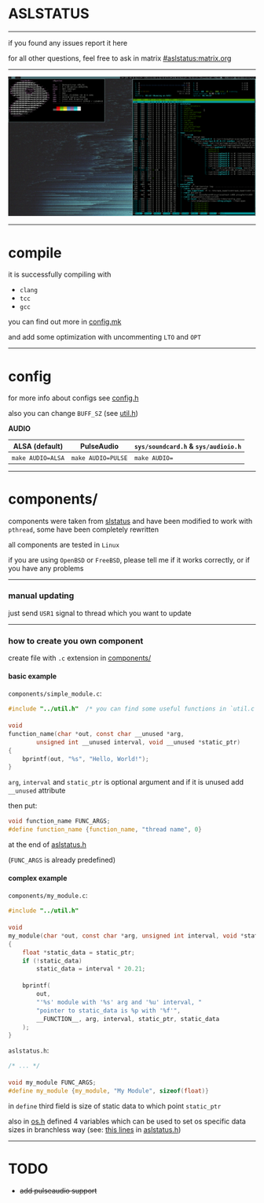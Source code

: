 # ASLSTATUS

---
if you found any issues report it here

for all other questions, feel free to ask in matrix
[#aslstatus:matrix.org](https://matrix.to/#/#aslstatus:matrix.org)

---
![demo](imgs/demo.gif)

---
# compile

it is successfully compiling with
* `clang`
* `tcc`
* `gcc`

you can find out more in [config.mk](config.mk)

and add some optimization with uncommenting `LTO` and `OPT`


---
# config

for more info about configs see [config.h](config.h)

also you can change `BUFF_SZ` (see [util.h](util.h))

**AUDIO**

| ALSA (default)    | PulseAudio         | `sys/soundcard.h` & `sys/audioio.h` |
| ----------------- | ------------------ | ----------------------------------- |
| `make AUDIO=ALSA` | `make AUDIO=PULSE` | `make AUDIO=`                       |

---
# components/

components were taken from [slstatus](https://tools.suckless.org/slstatus)
and have been modified to work with `pthread`,
some have been completely rewritten

all components are tested in `Linux`

if you are using `OpenBSD` or `FreeBSD`, please tell me if it works correctly,
or if you have any problems


---
### manual updating

just send `USR1` signal to thread which you want to update


---
### how to create you own component

create file with `.c` extension in [components/](components/)

#### basic example

`components/simple_module.c`:
```c
#include "../util.h"  /* you can find some useful functions in `util.c` */

void
function_name(char *out, const char __unused *arg,
		unsigned int __unused interval, void __unused *static_ptr)
{
	bprintf(out, "%s", "Hello, World!");
}
```

`arg`, `interval` and `static_ptr` is optional argument
and if it is unused add `__unused` attribute


then put:
```c
void function_name FUNC_ARGS;
#define function_name {function_name, "thread name", 0}
```

at the end of [aslstatus.h](aslstatus.h)

(`FUNC_ARGS` is already predefined)

#### complex example

`components/my_module.c`:
```c
#include "../util.h"

void
my_module(char *out, const char *arg, unsigned int interval, void *static_ptr)
{
	float *static_data = static_ptr;
	if (!static_data)
		static_data = interval * 20.21;
	
	bprintf(
		out,
		"'%s' module with '%s' arg and '%u' interval, "
		"pointer to static_data is %p with '%f'",
		__FUNCTION__, arg, interval, static_ptr, static_data
	);
}
```

`aslstatus.h`:
```c
/* ... */

void my_module FUNC_ARGS;
#define my_module {my_module, "My Module", sizeof(float)}
```

in `define` third field is size of static data to which point `static_ptr`

also in [os.h](os.h) defined 4 variables which can be used to set
os specific data sizes in branchless way (see: [this lines](https://notabug.org/dm9pZCAq/aslstatus/src/384b798760f5bc333505a5f10cd2ed4b34a91647/aslstatus.h#L40) in [aslstatus.h](aslstatus.h))


---
# TODO
* ~~add pulseaudio support~~
